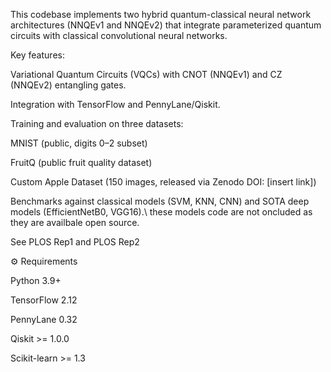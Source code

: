This codebase implements two hybrid quantum-classical neural network architectures (NNQEv1 and NNQEv2) that integrate parameterized quantum circuits with classical convolutional neural networks.

Key features:

Variational Quantum Circuits (VQCs) with CNOT (NNQEv1) and CZ (NNQEv2) entangling gates.

Integration with TensorFlow and PennyLane/Qiskit.

Training and evaluation on three datasets:

MNIST (public, digits 0–2 subset)

FruitQ (public fruit quality dataset)

Custom Apple Dataset (150 images, released via Zenodo DOI: [insert link])

Benchmarks against classical models (SVM, KNN, CNN) and SOTA deep models (EfficientNetB0, VGG16).\\ these models code are not oncluded as they are availbale open source.

See PLOS Rep1 and PLOS Rep2 

⚙️ Requirements

Python 3.9+

TensorFlow 2.12

PennyLane 0.32

Qiskit >= 1.0.0

Scikit-learn >= 1.3
